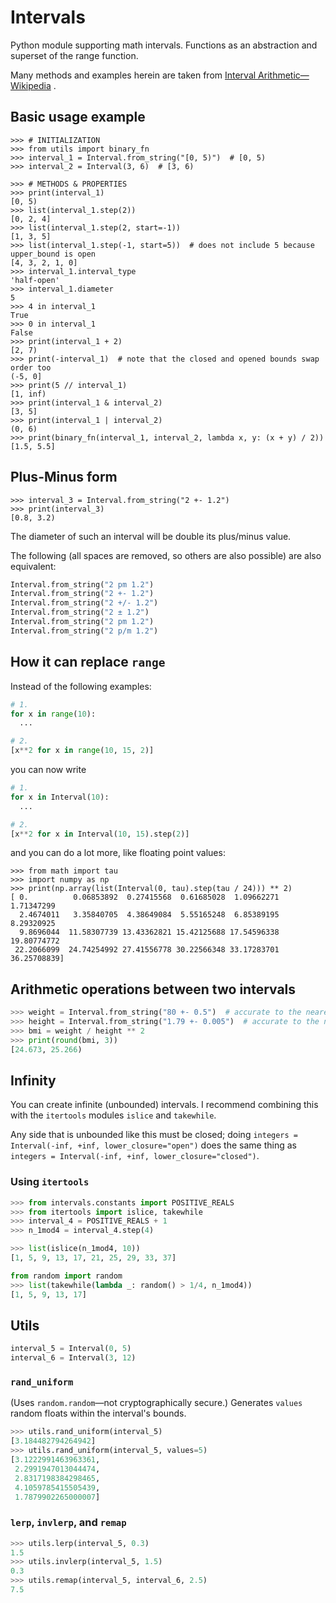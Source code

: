 # Intervals

Python module supporting math intervals.
Functions as an abstraction and superset of the range function.

Many methods and examples herein are taken from
[Interval Arithmetic&mdash;Wikipedia](https://en.wikipedia.org/wiki/Interval_arithmetic)
.

## Basic usage example

```pycon
>>> # INITIALIZATION
>>> from utils import binary_fn
>>> interval_1 = Interval.from_string("[0, 5)")  # [0, 5)
>>> interval_2 = Interval(3, 6)  # [3, 6)

>>> # METHODS & PROPERTIES
>>> print(interval_1)
[0, 5)
>>> list(interval_1.step(2))
[0, 2, 4]
>>> list(interval_1.step(2, start=-1))
[1, 3, 5]
>>> list(interval_1.step(-1, start=5))  # does not include 5 because upper_bound is open
[4, 3, 2, 1, 0]
>>> interval_1.interval_type
'half-open'
>>> interval_1.diameter
5
>>> 4 in interval_1
True
>>> 0 in interval_1
False
>>> print(interval_1 + 2)
[2, 7)
>>> print(-interval_1)  # note that the closed and opened bounds swap order too
(-5, 0]
>>> print(5 // interval_1)
[1, inf)
>>> print(interval_1 & interval_2)
[3, 5]
>>> print(interval_1 | interval_2)
(0, 6)
>>> print(binary_fn(interval_1, interval_2, lambda x, y: (x + y) / 2))
[1.5, 5.5]
```

## Plus-Minus form

```pycon
>>> interval_3 = Interval.from_string("2 +- 1.2")
>>> print(interval_3)
[0.8, 3.2)
```

The diameter of such an interval will be double its plus/minus value.

The following (all spaces are removed, so others are also possible) are also equivalent:

```python
Interval.from_string("2 pm 1.2")
Interval.from_string("2 +- 1.2")
Interval.from_string("2 +/- 1.2")
Interval.from_string("2 ± 1.2")
Interval.from_string("2 pm 1.2")
Interval.from_string("2 p/m 1.2")
```

## How it can replace `range`

Instead of the following examples:

```python
# 1.
for x in range(10):
  ...

# 2.
[x**2 for x in range(10, 15, 2)]
```

you can now write

```python
# 1.
for x in Interval(10):
  ...

# 2.
[x**2 for x in Interval(10, 15).step(2)]
```

and you can do a lot more, like floating point values:

```pycon
>>> from math import tau
>>> import numpy as np
>>> print(np.array(list(Interval(0, tau).step(tau / 24))) ** 2)
[ 0.          0.06853892  0.27415568  0.61685028  1.09662271  1.71347299
  2.4674011   3.35840705  4.38649084  5.55165248  6.85389195  8.29320925
  9.8696044  11.58307739 13.43362821 15.42125688 17.54596338 19.80774772
 22.2066099  24.74254992 27.41556778 30.22566348 33.17283701 36.25708839]
```

## Arithmetic operations between two intervals

```python
>>> weight = Interval.from_string("80 +- 0.5")  # accurate to the nearest kg
>>> height = Interval.from_string("1.79 +- 0.005")  # accurate to the nearest cm
>>> bmi = weight / height ** 2
>>> print(round(bmi, 3))
[24.673, 25.266)
```

## Infinity

You can create infinite (unbounded) intervals. I recommend combining this with the `itertools` modules `islice` and `takewhile`.

Any side that is unbounded like this must be closed; doing `integers = Interval(-inf, +inf, lower_closure="open")` does the same thing as `integers = Interval(-inf, +inf, lower_closure="closed")`.

### Using `itertools`

```python
>>> from intervals.constants import POSITIVE_REALS
>>> from itertools import islice, takewhile
>>> interval_4 = POSITIVE_REALS + 1
>>> n_1mod4 = interval_4.step(4)
```

```python
>>> list(islice(n_1mod4, 10))
[1, 5, 9, 13, 17, 21, 25, 29, 33, 37]
```

```python
from random import random
>>> list(takewhile(lambda _: random() > 1/4, n_1mod4))
[1, 5, 9, 13, 17]
```

## Utils

```python
interval_5 = Interval(0, 5)
interval_6 = Interval(3, 12)
```

### `rand_uniform`

(Uses `random.random`&mdash;not cryptographically secure.) Generates `values` random floats within the interval's bounds.

```python
>>> utils.rand_uniform(interval_5)
[3.184482794264942]
>>> utils.rand_uniform(interval_5, values=5)
[3.1222991463963361,
 2.2991947013044474,
 2.8317198384298465,
 4.1059785415505439,
 1.7879902265000007]
```

### `lerp`, `invlerp`, and `remap`

```python
>>> utils.lerp(interval_5, 0.3)
1.5
>>> utils.invlerp(interval_5, 1.5)
0.3
>>> utils.remap(interval_5, interval_6, 2.5)
7.5
```
